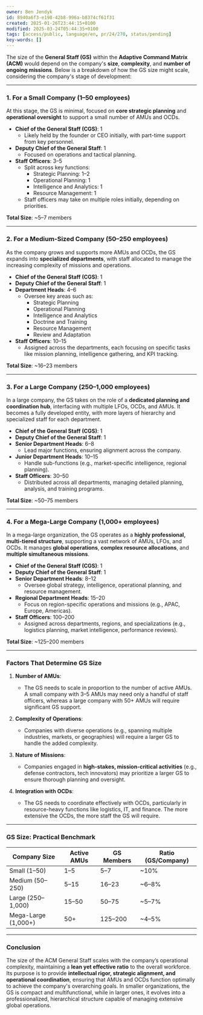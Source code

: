 ```yaml
---
owner: Ben Jendyk
id: 8940a6f3-e198-42b8-996a-b8374cf61f31
created: 2025-01-26T23:44:15+0100
modified: 2025-03-24T05:44:35+0100
tags: [access/public, language/en, pr/24/270, status/pending]
key-words: []
---
```


The size of the **General Staff (GS)** within the **Adaptive Command Matrix (ACM)** would depend on the company's **size**, **complexity**, and **number of ongoing missions**. Below is a breakdown of how the GS size might scale, considering the company's stage of development:

---

### **1. For a Small Company (1–50 employees)**

At this stage, the GS is minimal, focused on **core strategic planning** and **operational oversight** to support a small number of AMUs and OCDs.

- **Chief of the General Staff (CGS)**: 1
  - Likely held by the founder or CEO initially, with part-time support from key personnel.
- **Deputy Chief of the General Staff**: 1
  - Focused on operations and tactical planning.
- **Staff Officers**: 3–5
  - Split across key functions:
    - Strategic Planning: 1–2
    - Operational Planning: 1
    - Intelligence and Analytics: 1
    - Resource Management: 1
  - Staff officers may take on multiple roles initially, depending on priorities.

**Total Size**: ~5–7 members

---

### **2. For a Medium-Sized Company (50–250 employees)**

As the company grows and supports more AMUs and OCDs, the GS expands into **specialized departments**, with staff allocated to manage the increasing complexity of missions and operations.

- **Chief of the General Staff (CGS)**: 1
- **Deputy Chief of the General Staff**: 1
- **Department Heads**: 4–6
  - Oversee key areas such as:
    - Strategic Planning
    - Operational Planning
    - Intelligence and Analytics
    - Doctrine and Training
    - Resource Management
    - Review and Adaptation
- **Staff Officers**: 10–15
  - Assigned across the departments, each focusing on specific tasks like mission planning, intelligence gathering, and KPI tracking.

**Total Size**: ~16–23 members

---

### **3. For a Large Company (250–1,000 employees)**

In a large company, the GS takes on the role of a **dedicated planning and coordination hub**, interfacing with multiple LFOs, OCDs, and AMUs. It becomes a fully developed entity, with more layers of hierarchy and specialized staff for each department.

- **Chief of the General Staff (CGS)**: 1
- **Deputy Chief of the General Staff**: 1
- **Senior Department Heads**: 6–8
  - Lead major functions, ensuring alignment across the company.
- **Junior Department Heads**: 10–15
  - Handle sub-functions (e.g., market-specific intelligence, regional planning).
- **Staff Officers**: 30–50
  - Distributed across all departments, managing detailed planning, analysis, and training programs.

**Total Size**: ~50–75 members

---

### **4. For a Mega-Large Company (1,000+ employees)**

In a mega-large organization, the GS operates as a **highly professional, multi-tiered structure**, supporting a vast network of AMUs, LFOs, and OCDs. It manages **global operations**, **complex resource allocations**, and **multiple simultaneous missions**.

- **Chief of the General Staff (CGS)**: 1
- **Deputy Chief of the General Staff**: 1
- **Senior Department Heads**: 8–12
  - Oversee global strategy, intelligence, operational planning, and resource management.
- **Regional Department Heads**: 15–20
  - Focus on region-specific operations and missions (e.g., APAC, Europe, Americas).
- **Staff Officers**: 100–200
  - Assigned across departments, regions, and specializations (e.g., logistics planning, market intelligence, performance reviews).

**Total Size**: ~125–200 members

---

### **Factors That Determine GS Size**

1. **Number of AMUs**:
   - The GS needs to scale in proportion to the number of active AMUs. A small company with 3–5 AMUs may need only a handful of staff officers, whereas a large company with 50+ AMUs will require significant GS support.

2. **Complexity of Operations**:
   - Companies with diverse operations (e.g., spanning multiple industries, markets, or geographies) will require a larger GS to handle the added complexity.

3. **Nature of Missions**:
   - Companies engaged in **high-stakes, mission-critical activities** (e.g., defense contractors, tech innovators) may prioritize a larger GS to ensure thorough planning and oversight.

4. **Integration with OCDs**:
   - The GS needs to coordinate effectively with OCDs, particularly in resource-heavy functions like logistics, IT, and finance. The more extensive the OCDs, the more staff the GS will require.

---

### **GS Size: Practical Benchmark**

| **Company Size**    | **Active AMUs** | **GS Members**       | **Ratio (GS/Company)** |
|----------------------|-----------------|-----------------------|-------------------------|
| Small (1–50)         | 1–5             | 5–7                  | ~10%                   |
| Medium (50–250)      | 5–15            | 16–23                | ~6–8%                  |
| Large (250–1,000)    | 15–50           | 50–75                | ~5–7%                  |
| Mega-Large (1,000+)  | 50+             | 125–200              | ~4–5%                  |

---

### **Conclusion**

The size of the ACM General Staff scales with the company’s operational complexity, maintaining a **lean yet effective ratio** to the overall workforce. Its purpose is to provide **intellectual rigor, strategic alignment, and operational coordination**, ensuring that AMUs and OCDs function optimally to achieve the company's overarching goals. In smaller organizations, the GS is compact and multifunctional, while in larger ones, it evolves into a professionalized, hierarchical structure capable of managing extensive global operations.